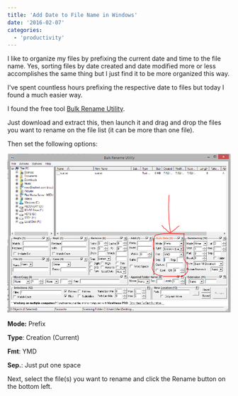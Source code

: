 ```yaml
---
title: 'Add Date to File Name in Windows'
date: '2016-02-07'
categories:
  - 'productivity'
---
```


I like to organize my files by prefixing the current date and time to the file name. Yes, sorting files by date created and date modified more or less accomplishes the same thing but I just find it to be more organized this way.

I've spent countless hours prefixing the respective date to files but today I found a much easier way.

I found the free tool [Bulk Rename Utility](http://www.bulkrenameutility.co.uk/Main_Intro.php).

Just download and extract this, then launch it and drag and drop the files you want to rename on the file list (it can be more than one file).

Then set the following options:

![autodate](images/autodate.png)

**Mode:** Prefix

**Type**: Creation (Current)

**Fmt**: YMD

**Sep.**: Just put one space

Next, select the file(s) you want to rename and click the Rename button on the bottom left.
